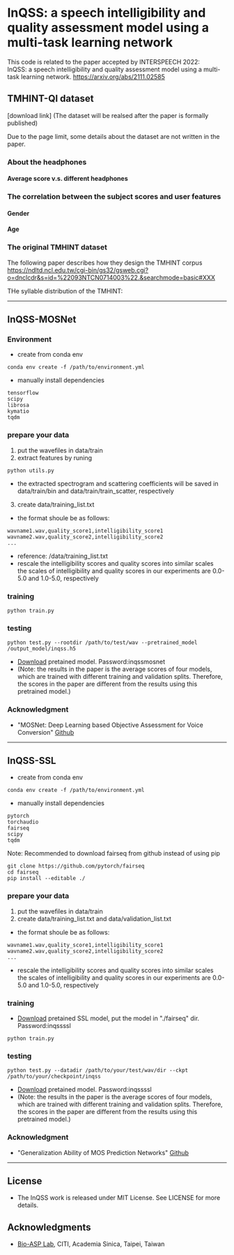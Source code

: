 # InQSS: a speech intelligibility and quality assessment model using a multi-task learning network


This code is related to the paper accepted by INTERSPEECH 2022:    
InQSS: a speech intelligibility and quality assessment model using a multi-task learning network. 
https://arxiv.org/abs/2111.02585


## TMHINT-QI dataset
[download link] (The dataset will be realsed after the paper is formally published)

Due to the page limit, some details about the dataset are not written in the paper.

### About the headphones


#### Average score v.s. different headphones



### The correlation between the subject scores and user features

#### Gender

#### Age


### The original TMHINT dataset

The following paper describes how they design the TMHINT corpus
https://ndltd.ncl.edu.tw/cgi-bin/gs32/gsweb.cgi?o=dnclcdr&s=id=%22093NTCN0714003%22.&searchmode=basic#XXX

THe syllable distribution of the TMHINT:




***
## InQSS-MOSNet

### Environment
* create from conda env
```
conda env create -f /path/to/environment.yml
```
* manually install dependencies 
```
tensorflow 
scipy 
librosa 
kymatio 
tqdm 
```

### prepare your data

1. put the wavefiles in data/train
2. extract features by runing
```
python utils.py
```
* the extracted spectrogram and scattering coefficients will be saved in data/train/bin and data/train/train_scatter, respectively
  
3. create data/training_list.txt
* the format shoule be as follows:
```
wavname1.wav,quality_score1,intelligibility_score1
wavname2.wav,quality_score2,intelligibility_score2
...
```
* reference: /data/training_list.txt
* rescale the intelligibility scores and quality scores into similar scales       
  the scales of intelligibility and quality scores in our experiments are 0.0-5.0 and 1.0-5.0, respectively

### training
```
python train.py
```


### testing
```
python test.py --rootdir /path/to/test/wav --pretrained_model /output_model/inqss.h5
```
* [Download](http://gofile.me/6PGhz/5rTKiG9k8) pretained model. Password:inqssmosnet
* (Note: the results in the paper is the average scores of four models, which are trained with different training and validation splits. Therefore, the scores in the paper are different from the results using this pretrained model.)

### Acknowledgment
* "MOSNet: Deep Learning based Objective Assessment for Voice Conversion" [Github](https://github.com/lochenchou/MOSNet) 

***

## InQSS-SSL

* create from conda env
```
conda env create -f /path/to/environment.yml
```
* manually install dependencies 
```
pytorch
torchaudio
fairseq 
scipy
tqdm 
```

Note: Recommended to download fairseq from github instead of using pip
```
git clone https://github.com/pytorch/fairseq
cd fairseq
pip install --editable ./
```

### prepare your data

1. put the wavefiles in data/train
2. create data/training_list.txt and data/validation_list.txt
* the format shoule be as follows:
```
wavname1.wav,quality_score1,intelligibility_score1
wavname2.wav,quality_score2,intelligibility_score2
...
```
* rescale the intelligibility scores and quality scores into similar scales       
  the scales of intelligibility and quality scores in our experiments are 0.0-5.0 and 1.0-5.0, respectively
  
### training

* [Download](http://gofile.me/6PGhz/HSNnJMlO7) pretained SSL model, put the model in "./fairseq" dir. Password:inqssssl


```
python train.py
```

### testing
```
python test.py --datadir /path/to/your/test/wav/dir --ckpt /path/to/your/checkpoint/inqss
```

* [Download](http://gofile.me/6PGhz/dIUZjJPq1) pretained model. Password:inqssssl
* (Note: the results in the paper is the average scores of four models, which are trained with different training and validation splits. Therefore, the scores in the paper are different from the results using this pretrained model.)

### Acknowledgment
* "Generalization Ability of MOS Prediction Networks" [Github](https://github.com/nii-yamagishilab/mos-finetune-ssl)

***

## License
* The InQSS work is released under MIT License. See LICENSE for more details.

## Acknowledgments
* [Bio-ASP Lab](https://bio-asplab.citi.sinica.edu.tw), CITI, Academia Sinica, Taipei, Taiwan


